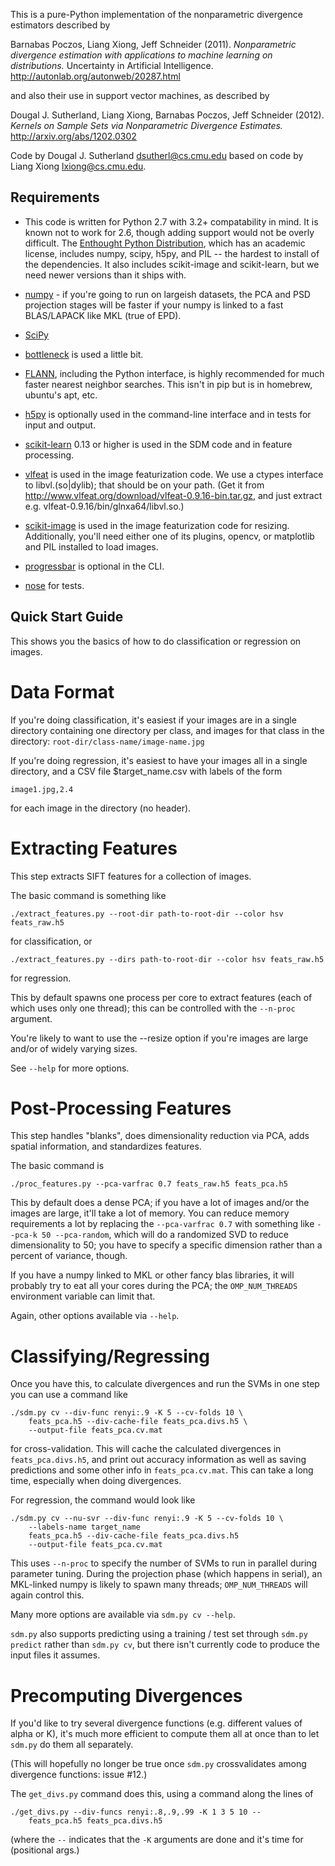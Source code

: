 This is a pure-Python implementation of the nonparametric divergence estimators
described by

Barnabas Poczos, Liang Xiong, Jeff Schneider (2011).
_Nonparametric divergence estimation with applications to machine learning on distributions._
Uncertainty in Artificial Intelligence.
http://autonlab.org/autonweb/20287.html

and also their use in support vector machines, as described by

Dougal J. Sutherland, Liang Xiong, Barnabas Poczos, Jeff Schneider (2012).
_Kernels on Sample Sets via Nonparametric Divergence Estimates._
http://arxiv.org/abs/1202.0302

Code by Dougal J. Sutherland <dsutherl@cs.cmu.edu>
based on code by Liang Xiong <lxiong@cs.cmu.edu>.


Requirements
------------

 * This code is written for Python 2.7 with 3.2+ compatability in mind.
   It is known not to work for 2.6, though adding support would not be overly difficult.
   The [Enthought Python Distribution](http://www.enthought.com/epd), which
   has an academic license, includes numpy, scipy, h5py, and PIL -- the hardest to
   install of the dependencies. It also includes scikit-image and scikit-learn, but we
   need newer versions than it ships with.

 * [numpy](http://numpy.org) - if you're going to run on largeish datasets,
   the PCA and PSD projection stages will be faster if your numpy is linked to a
   fast BLAS/LAPACK like MKL (true of EPD).

 * [SciPy](http://scipy.org)

 * [bottleneck](http://berkeleyanalytics.com/bottleneck/) is used a little bit.

 * [FLANN](http://people.cs.ubc.ca/~mariusm/index.php/FLANN/FLANN),
   including the Python interface, is highly recommended for much
   faster nearest neighbor searches. This isn't in pip but is in homebrew,
   ubuntu's apt, etc.

 * [h5py](http://code.google.com/p/h5py/) is optionally used in the
   command-line interface and in tests for input and output.

 * [scikit-learn](http://scikit-learn.org/) 0.13 or higher is used in the SDM
   code and in feature processing.

 * [vlfeat](http://vlfeat.org) is used in the image featurization code. We use
   a ctypes interface to libvl.(so|dylib); that should be on your path.
   (Get it from http://www.vlfeat.org/download/vlfeat-0.9.16-bin.tar.gz,
   and just extract e.g. vlfeat-0.9.16/bin/glnxa64/libvl.so.)

 * [scikit-image](http://scikit-image.org/) is used in the image featurization
   code for resizing. Additionally, you'll need either one of its plugins,
   opencv, or matplotlib and PIL installed to load images.

 * [progressbar](pypi.python.org/pypi/progressbar/) is optional in the CLI.

 * [nose](nose.readthedocs.org) for tests.



Quick Start Guide
-----------------

This shows you the basics of how to do classification or regression on images.

Data Format
===========

If you're doing classification, it's easiest if your images are in a single
directory containing one directory per class, and images for that class in the
directory: `root-dir/class-name/image-name.jpg`

If you're doing regression, it's easiest to have your images all in a single
directory, and a CSV file $target_name.csv with labels of the form

    image1.jpg,2.4

for each image in the directory (no header).



Extracting Features
===================

This step extracts SIFT features for a collection of images.

The basic command is something like

    ./extract_features.py --root-dir path-to-root-dir --color hsv feats_raw.h5

for classification, or

    ./extract_features.py --dirs path-to-root-dir --color hsv feats_raw.h5

for regression.

This by default spawns one process per core to extract features (each of which
uses only one thread); this can be controlled with the `--n-proc` argument.

You're likely to want to use the --resize option if you're images are large
and/or of widely varying sizes.

See `--help` for more options.



Post-Processing Features
========================

This step handles "blanks", does dimensionality reduction via PCA, adds
spatial information, and standardizes features.

The basic command is

    ./proc_features.py --pca-varfrac 0.7 feats_raw.h5 feats_pca.h5

This by default does a dense PCA; if you have a lot of images and/or the images
are large, it'll take a lot of memory.
You can reduce memory requirements a lot by replacing the `--pca-varfrac 0.7`
with something like `--pca-k 50 --pca-random`, which will do a randomized SVD
to reduce dimensionality to 50; you have to specify a specific dimension rather
than a percent of variance, though.

If you have a numpy linked to MKL or other fancy blas libraries, it will
probably try to eat all your cores during the PCA; the `OMP_NUM_THREADS`
environment variable can limit that.

Again, other options available via `--help`.



Classifying/Regressing
======================

Once you have this, to calculate divergences and run the SVMs in one step you
can use a command like

    ./sdm.py cv --div-func renyi:.9 -K 5 --cv-folds 10 \
        feats_pca.h5 --div-cache-file feats_pca.divs.h5 \
        --output-file feats_pca.cv.mat

for cross-validation. This will cache the calculated divergences in
`feats_pca.divs.h5`, and print out accuracy information as well as saving
predictions and some other info in `feats_pca.cv.mat`.
This can take a long time, especially when doing divergences.

For regression, the command would look like

    ./sdm.py cv --nu-svr --div-func renyi:.9 -K 5 --cv-folds 10 \
        --labels-name target_name
        feats_pca.h5 --div-cache-file feats_pca.divs.h5
        --output-file feats_pca.cv.mat

This uses `--n-proc` to specify the number of SVMs to run in parallel during parameter tuning. During the projection phase (which happens in serial), an MKL-linked numpy is likely to spawn many threads; `OMP_NUM_THREADS` will again control this.

Many more options are available via `sdm.py cv --help`.

`sdm.py` also supports predicting using a training / test set through
`sdm.py predict` rather than `sdm.py cv`, but there isn't currently code to produce the input files it assumes.



Precomputing Divergences
========================

If you'd like to try several divergence functions (e.g. different values of
alpha or K), it's much more efficient to compute them all at once than to
let `sdm.py` do them all separately.

(This will hopefully no longer be true once `sdm.py` crossvalidates among
divergence functions: issue #12.)

The `get_divs.py` command does this, using a command along the lines of

    ./get_divs.py --div-funcs renyi:.8,.9,.99 -K 1 3 5 10 --
        feats_pca.h5 feats_pca.divs.h5

(where the `--` indicates that the `-K` arguments are done and it's time for
(positional args.)
